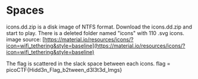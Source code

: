 # Spaces

icons.dd.zip is a disk image of NTFS format.
Download the icons.dd.zip and start to play.
There is a deleted folder named "icons" with 110 .svg icons.
image source: [https://material.io/resources/icons/?icon=wifi_tethering&style=baseline](https://material.io/resources/icons/?icon=wifi_tethering&style=baseline)

The flag is scattered in the slack space between each icons.
flag = picoCTF{Hidd3n_Flag_b2tween_d3l3t3d_Imgs}